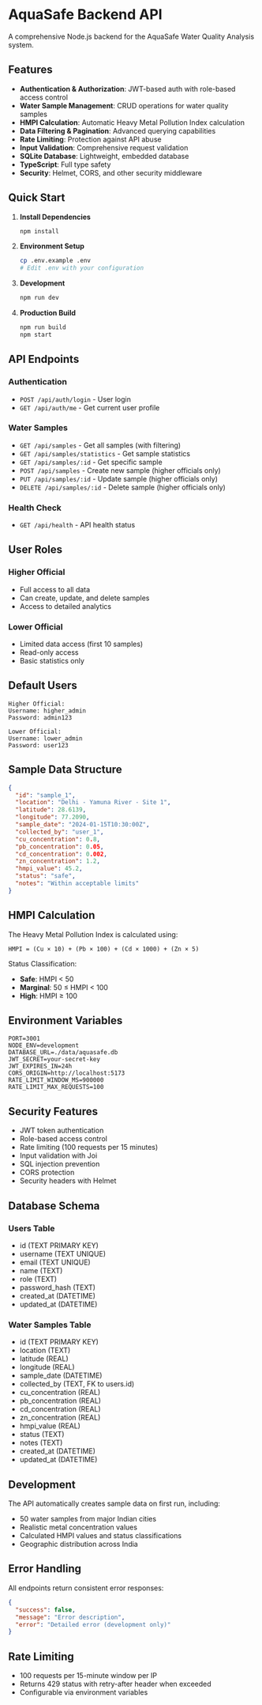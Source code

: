 # AquaSafe Backend API

A comprehensive Node.js backend for the AquaSafe Water Quality Analysis system.

## Features

- **Authentication & Authorization**: JWT-based auth with role-based access control
- **Water Sample Management**: CRUD operations for water quality samples
- **HMPI Calculation**: Automatic Heavy Metal Pollution Index calculation
- **Data Filtering & Pagination**: Advanced querying capabilities
- **Rate Limiting**: Protection against API abuse
- **Input Validation**: Comprehensive request validation
- **SQLite Database**: Lightweight, embedded database
- **TypeScript**: Full type safety
- **Security**: Helmet, CORS, and other security middleware

## Quick Start

1. **Install Dependencies**
   ```bash
   npm install
   ```

2. **Environment Setup**
   ```bash
   cp .env.example .env
   # Edit .env with your configuration
   ```

3. **Development**
   ```bash
   npm run dev
   ```

4. **Production Build**
   ```bash
   npm run build
   npm start
   ```

## API Endpoints

### Authentication
- `POST /api/auth/login` - User login
- `GET /api/auth/me` - Get current user profile

### Water Samples
- `GET /api/samples` - Get all samples (with filtering)
- `GET /api/samples/statistics` - Get sample statistics
- `GET /api/samples/:id` - Get specific sample
- `POST /api/samples` - Create new sample (higher officials only)
- `PUT /api/samples/:id` - Update sample (higher officials only)
- `DELETE /api/samples/:id` - Delete sample (higher officials only)

### Health Check
- `GET /api/health` - API health status

## User Roles

### Higher Official
- Full access to all data
- Can create, update, and delete samples
- Access to detailed analytics

### Lower Official
- Limited data access (first 10 samples)
- Read-only access
- Basic statistics only

## Default Users

```
Higher Official:
Username: higher_admin
Password: admin123

Lower Official:
Username: lower_admin
Password: user123
```

## Sample Data Structure

```json
{
  "id": "sample_1",
  "location": "Delhi - Yamuna River - Site 1",
  "latitude": 28.6139,
  "longitude": 77.2090,
  "sample_date": "2024-01-15T10:30:00Z",
  "collected_by": "user_1",
  "cu_concentration": 0.8,
  "pb_concentration": 0.05,
  "cd_concentration": 0.002,
  "zn_concentration": 1.2,
  "hmpi_value": 45.2,
  "status": "safe",
  "notes": "Within acceptable limits"
}
```

## HMPI Calculation

The Heavy Metal Pollution Index is calculated using:
```
HMPI = (Cu × 10) + (Pb × 100) + (Cd × 1000) + (Zn × 5)
```

Status Classification:
- **Safe**: HMPI < 50
- **Marginal**: 50 ≤ HMPI < 100
- **High**: HMPI ≥ 100

## Environment Variables

```env
PORT=3001
NODE_ENV=development
DATABASE_URL=./data/aquasafe.db
JWT_SECRET=your-secret-key
JWT_EXPIRES_IN=24h
CORS_ORIGIN=http://localhost:5173
RATE_LIMIT_WINDOW_MS=900000
RATE_LIMIT_MAX_REQUESTS=100
```

## Security Features

- JWT token authentication
- Role-based access control
- Rate limiting (100 requests per 15 minutes)
- Input validation with Joi
- SQL injection prevention
- CORS protection
- Security headers with Helmet

## Database Schema

### Users Table
- id (TEXT PRIMARY KEY)
- username (TEXT UNIQUE)
- email (TEXT UNIQUE)
- name (TEXT)
- role (TEXT)
- password_hash (TEXT)
- created_at (DATETIME)
- updated_at (DATETIME)

### Water Samples Table
- id (TEXT PRIMARY KEY)
- location (TEXT)
- latitude (REAL)
- longitude (REAL)
- sample_date (DATETIME)
- collected_by (TEXT, FK to users.id)
- cu_concentration (REAL)
- pb_concentration (REAL)
- cd_concentration (REAL)
- zn_concentration (REAL)
- hmpi_value (REAL)
- status (TEXT)
- notes (TEXT)
- created_at (DATETIME)
- updated_at (DATETIME)

## Development

The API automatically creates sample data on first run, including:
- 50 water samples from major Indian cities
- Realistic metal concentration values
- Calculated HMPI values and status classifications
- Geographic distribution across India

## Error Handling

All endpoints return consistent error responses:
```json
{
  "success": false,
  "message": "Error description",
  "error": "Detailed error (development only)"
}
```

## Rate Limiting

- 100 requests per 15-minute window per IP
- Returns 429 status with retry-after header when exceeded
- Configurable via environment variables